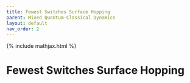 ```yaml
---
title: Fewest Switches Surface Hopping
parent: Mixed Quantum-Classical Dynamics
layout: default
nav_order: 2
---
```

{% include mathjax.html %}

# Fewest Switches Surface Hopping<!--\label{sec:fewest_switches}-->
